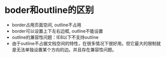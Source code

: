 # boder和outline的区别

- border占用页面空间, outline不占用
- border可以设置上下左右边框, outline不能设置
- outline的兼容性问题：IE8以下不支持outline
- 由于outline不占据文档空间的特性，在很多情况下很好用。但它最大的限制就是无法单独设置某个方向的边。并且存在兼容性问题。

